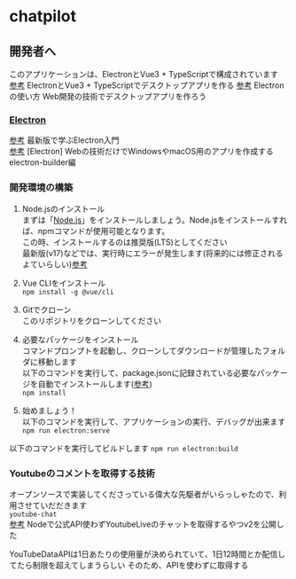# chatpilot

## 開発者へ
このアプリケーションは、ElectronとVue3 + TypeScriptで構成されています<br>
[参考](https://www.suzu6.net/posts/260-electron-vue-develop/) ElectronとVue3 + TypeScriptでデスクトップアプリを作る
[参考](https://future-architect.github.io/articles/20210107/#proxy%E7%92%B0%E5%A2%83%E4%B8%8B%E3%81%A7%E3%81%AEElectron%E3%82%A2%E3%83%97%E3%83%AA%E3%81%AE%E9%96%8B%E7%99%BA) Electronの使い方 Web開発の技術でデスクトップアプリを作ろう

### [Electron](https://www.electronjs.org/)<br>
[参考](https://ics.media/entry/7298/) 最新版で学ぶElectron入門<br>
[参考](https://blog.katsubemakito.net/nodejs/electron/1st) \[Electron\] Webの技術だけでWindowsやmacOS用のアプリを作成する electron-builder編

### 開発環境の構築
1. Node.jsのインストール<br>
まずは「[Node.js](https://nodejs.org/ja/)」をインストールしましょう。Node.jsをインストールすれば、npmコマンドが使用可能となります。<br>
この時、インストールするのは推奨版(LTS)としてください<br>
最新版(v17)などでは、実行時にエラーが発生します(将来的には修正されるよていらしい)[参考](https://qiita.com/cnloni/items/1c83cac956599fb24158)


2. Vue CLIをインストール<br>
`npm install -g @vue/cli`



2. Gitでクローン<br>
このリポジトリをクローンしてください

3. 必要なパッケージをインストール<br>
コマンドプロンプトを起動し、クローンしてダウンロードが管理したフォルダに移動します<br>
以下のコマンドを実行して、package.jsonに記録されている必要なパッケージを自動でインストールします([参考](https://www.sejuku.net/blog/75691))<br>
`npm install`

4. 始めましょう！<br>
以下のコマンドを実行して、アプリケーションの実行、デバッグが出来ます<br>
`npm run electron:serve`

以下のコマンドを実行してビルドします
`npm run electron:build`

### Youtubeのコメントを取得する技術
オープンソースで実装してくださっている偉大な先駆者がいらっしゃたので、利用させていだだきます<br>
`youtube-chat`<br>
[参考](https://zenn.dev/linatsukusu/articles/youtube-chat-v2) Nodeで公式API使わずYoutubeLiveのチャットを取得するやつv2を公開した

YouTubeDataAPIは1日あたりの使用量が決められていて、1日12時間とか配信してたら制限を超えてしまうらしい
そのため、APIを使わずに取得する